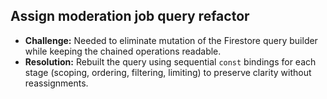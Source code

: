 ## Assign moderation job query refactor

- **Challenge:** Needed to eliminate mutation of the Firestore query builder while keeping the chained operations readable.
- **Resolution:** Rebuilt the query using sequential `const` bindings for each stage (scoping, ordering, filtering, limiting) to preserve clarity without reassignments.

